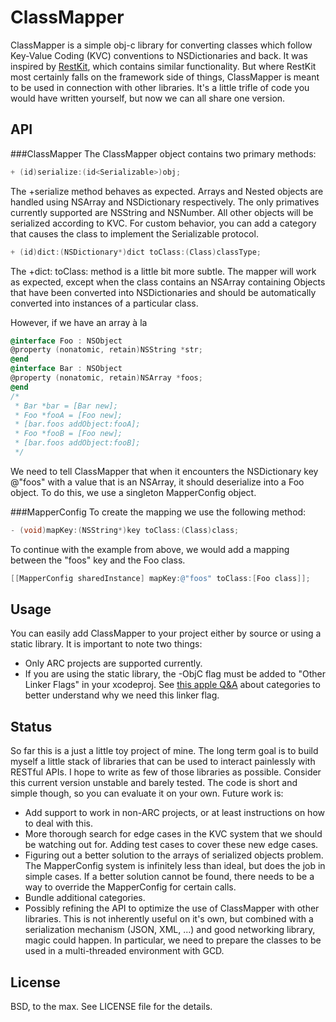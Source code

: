 ClassMapper
===========
ClassMapper is a simple obj-c library for converting classes which follow Key-Value Coding (KVC) conventions to NSDictionaries and back. It was inspired by [RestKit](https://github.com/RestKit/RestKit), which contains similar functionality. But where RestKit most certainly falls on the framework side of things, ClassMapper is meant to be used in connection with other libraries. It's a little trifle of code you would have written yourself, but now we can all share one version.

API
---
###ClassMapper
The ClassMapper object contains two primary methods:

``` objective-c
+ (id)serialize:(id<Serializable>)obj;
```
The +serialize method behaves as expected. Arrays and Nested objects are handled using NSArray and NSDictionary respectively. The only primatives currently supported are NSString and NSNumber. All other objects will be serialized according to KVC. For custom behavior, you can add a category that causes the class to implement the Serializable protocol.

``` objective-c
+ (id)dict:(NSDictionary*)dict toClass:(Class)classType;
```
The +dict: toClass: method is a little bit more subtle. The mapper will work as expected, except when the class contains an NSArray containing Objects that have been converted into NSDictionaries and should be automatically converted into instances of a particular class. 

However, if we have an array à la

``` objective-c
@interface Foo : NSObject
@property (nonatomic, retain)NSString *str;
@end
@interface Bar : NSObject
@property (nonatomic, retain)NSArray *foos;
@end
/*
 * Bar *bar = [Bar new];
 * Foo *fooA = [Foo new];
 * [bar.foos addObject:fooA];
 * Foo *fooB = [Foo new];
 * [bar.foos addObject:fooB];
 */
```
We need to tell ClassMapper that when it encounters the NSDictionary key @"foos" with a value that is an NSArray, it should deserialize into a Foo object. To do this, we use a singleton MapperConfig object. 

###MapperConfig
To create the mapping we use the following method:

``` objective-c
- (void)mapKey:(NSString*)key toClass:(Class)class;
```

To continue with the example from above, we would add a mapping between the "foos" key and the Foo class.

``` objective-c
[[MapperConfig sharedInstance] mapKey:@"foos" toClass:[Foo class]];
```
Usage
------
You can easily add ClassMapper to your project either by source or using a static library. It is important to note two things:

* Only ARC projects are supported currently.
* If you are using the static library, the -ObjC flag must be added to "Other Linker Flags" in your xcodeproj.  See [this apple Q&A](http://developer.apple.com/library/mac/#qa/qa1490/_index.html) about categories to better understand why we need this linker flag.

Status
------
So far this is a just a little toy project of mine. The long term goal is to build myself a little stack of libraries that can be used to interact painlessly with RESTful APIs. I hope to write as few of those libraries as possible. Consider this current version unstable and barely tested. The code is short and simple though, so you can evaluate it on your own. Future work is:

* Add support to work in non-ARC projects, or at least instructions on how to deal with this.
* More thorough search for edge cases in the KVC system that we should be watching out for. Adding test cases to cover these new edge cases.
* Figuring out a better solution to the arrays of serialized objects problem. The MapperConfig system is infinitely less than ideal, but does the job in simple cases. If a better solution cannot be found, there needs to be a way to override the MapperConfig for certain calls.
* Bundle additional categories.
* Possibly refining the API to optimize the use of ClassMapper with other libraries. This is not inherently useful on it's own, but combined with a serialization mechanism (JSON, XML, ...) and good networking library, magic could happen. In particular, we need to prepare the classes to be used in a multi-threaded environment with GCD.

License
-------
BSD, to the max. See LICENSE file for the details.